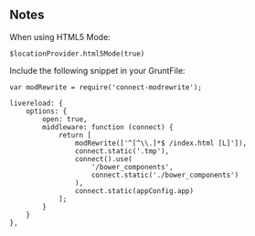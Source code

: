 ## Notes

When using HTML5 Mode:
```
$locationProvider.html5Mode(true)
```

Include the following snippet in your GruntFile:
```
var modRewrite = require('connect-modrewrite');

livereload: {
    options: {
        open: true,
        middleware: function (connect) {
            return [
                modRewrite(['^[^\\.]*$ /index.html [L]']),
                connect.static('.tmp'),
                connect().use(
                    '/bower_components',
                    connect.static('./bower_components')
                ),
                connect.static(appConfig.app)
            ];
        }
    }
},
```
